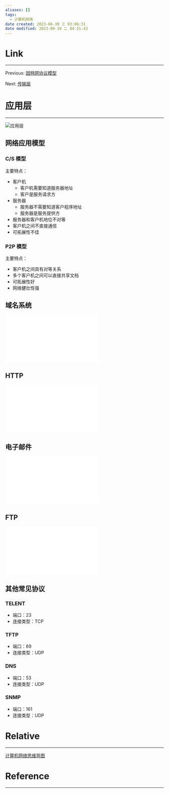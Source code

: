 ```yaml
---
aliases: []
tags:
  - 计算机网络
date created: 2023-08-30 三 03:06:31
date modified: 2023-09-19 二 04:21:43
---
```


# Link

---

Previous: [因特网协议模型](因特网协议模型.md)

Next: [传输层](传输层.md)

# 应用层

---

![应用层](因特网协议模型.md#应用层)

## 网络应用模型

### C/S 模型

主要特点：

- 客户机
  - 客户机需要知道服务器地址
  - 客户是服务请求方
- 服务器
  - 服务器不需要知道客户程序地址
  - 服务器是服务提供方
- 服务器和客户机地位不对等
- 客户机之间不直接通信
- 可拓展性不佳

### P2P 模型

主要特点：

- 客户机之间具有对等关系
- 多个客户机之间可以直接共享文档
- 可拓展性好
- 网络健壮性强

## 域名系统

![域名系统](域名系统.md)

## HTTP

![HTTP协议](HTTP协议.md)

## 电子邮件

![电子邮件](电子邮件.md)


## FTP

![FTP](FTP.md)

## 其他常见协议

### TELENT

- 端口：23
- 连接类型：TCP

### TFTP

- 端口：69
- 连接类型：UDP

### DNS

- 端口：53
- 连接类型：UDP

### SNMP

- 端口：161
- 连接类型：UDP

# Relative

---

[计算机网络思维导图](计算机网络思维导图.md)

# Reference

---
